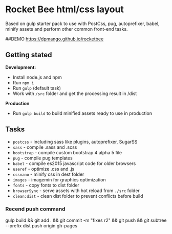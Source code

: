 # Rocket Bee html/css layout
Based on gulp starter pack to use with PostCss, pug, autoprefixer, babel, minify assets and perform other common front-end tasks.

##DEMO
https://dpmango.github.io/rocketbee


## Getting stated
__Development:__
- Install node.js and npm
- Run `npm i`
- Run `gulp` (default task)
- Work with `/src` folder and get the processing result in /dist

__Production__
- Run `gulp build` to build minified assets ready to use in production

## Tasks
- `postcss` - including sass like plugins, autoprefixer, SugarSS
- `sass` - compile .sass and .scss
- `bootstrap` - compile custom bootstrap 4 alpha 5 file
- `pug` - compile pug templates
- `babel` - compile es2015 javascript code for older browsers
- `useref` - optimize .css and .js
- `cssnano` - minify css in dest folder
- `images` - imagemin for graphics optimization
- `fonts` - copy fonts to dist folder
- `browserSync` - serve assets with hot reload from `./src` folder
- `clean:dist` - clean dist folder to prevent conflicts before build


### Recend push command
gulp build && git add . && git commit -m "fixes r2" && git push && git subtree --prefix dist push origin gh-pages

